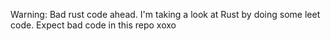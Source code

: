 Warning: Bad rust code ahead. I'm taking a look at Rust by doing some leet code. Expect bad code in this repo xoxo 